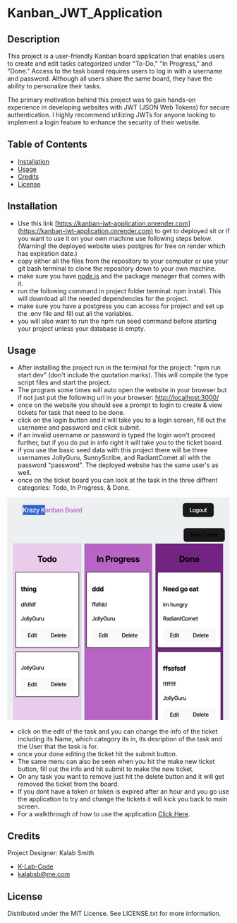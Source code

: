 # Kanban_JWT_Application

## Description

This project is a user-friendly Kanban board application that enables users to create and edit tasks categorized under "To-Do," "In Progress," and "Done." Access to the task board requires users to log in with a username and password. Although all users share the same board, they have the ability to personalize their tasks.

The primary motivation behind this project was to gain hands-on experience in developing websites with JWT (JSON Web Tokens) for secure authentication. I highly recommend utilizing JWTs for anyone looking to implement a login feature to enhance the security of their website.

## Table of Contents

- [Installation](#installation)
- [Usage](#usage)
- [Credits](#credits)
- [License](#license)

## Installation

- Use this link [https://kanban-jwt-application.onrender.com](https://kanban-jwt-application.onrender.com) to get to deployed sit or if you want to use it on your own machine use following steps below. (Warning! the deployed website uses postgres for free on render which has expiration date.)
- copy either all the files from the repository to your computer or use your git bash terminal to clone the repository down to your own machine. 
- make sure you have [node js](https://nodejs.org/en) and the package manager that comes with it.
- run the following command in project folder terminal: npm install. This will download all the needed dependencies for the project.
- make sure you have a postgress you can access for project and set up the .env file and fill out all the variables.
- you will also want to run the npm run seed command before starting your project unless your database is empty.

## Usage

- After installing the project run in the terminal for the project: "npm run start:dev" (don't include the quotation marks). This will compile the type script files and start the project.
- The program some times will auto open the website in your browser but if not just put the following url in your browser: [http://localhost:3000/](http://localhost:3000/)
- once on the website you should see a prompt to login to create & view tickets for task that need to be done.
- click on the login button and it will take you to a login screen, fill out the username and password and click submit.
- if an invalid username or password is typed the login won't proceed further, but if you do put in info right it will take you to the ticket board.
- if you use the basic seed data with this project there will be three usernames JollyGuru, SunnyScribe, and RadiantComet all with the password "password". The deployed website has the same user's as well.
- once on the ticket board you can look at the task in the three diffrent categories: Todo, In Progress, & Done.

![Pic of TIcket Board](./images/ScreenshotTicketBoard.png)

- click on the edit of the task and you can change the info of the ticket including its Name, which category its in, its desription of the task and the User that the task is for.
- once your done editing the ticket hit the submit button.
- The same menu can also be seen when you hit the make new ticket button, fill out the info and hit submit to make the new ticket.
- On any task you want to remove just hit the delete button and it will get removed the ticket from the board.
- If you dont have a token or token is expired after an hour and you go use the application to try and change the tickets it will kick you back to main screen.
- For a walkthrough of how to use the application [Click Here](https://drive.google.com/file/d/1_Awzyta_UUUFgwp2vH1bwi0a6hPdYTAp/view).

## Credits

Project Designer: Kalab Smith
- [K-Lab-Code](https://github.com/K-Lab-Code)
- [kalabsb@me.com](mailto:kalabsb@me.com)

## License

Distributed under the MIT License. See LICENSE.txt for more information.
